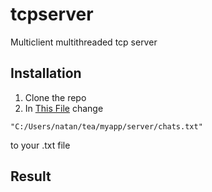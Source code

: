 # tcpserver
Multiclient multithreaded tcp server
## Installation
1. Clone the repo
2. In [This File](/server.cs) change
```
"C:/Users/natan/tea/myapp/server/chats.txt"
```
to your .txt file
## Result
